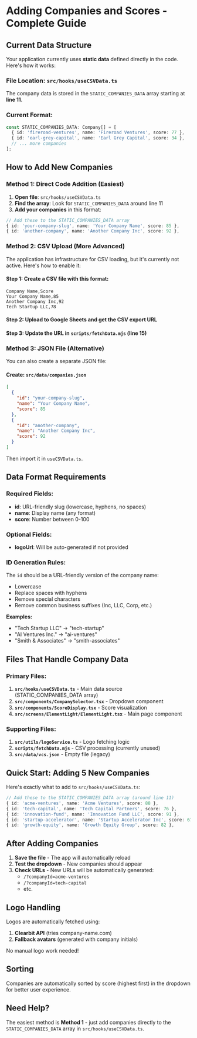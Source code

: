 # Adding Companies and Scores - Complete Guide

## Current Data Structure

Your application currently uses **static data** defined directly in the code. Here's how it works:

### File Location: `src/hooks/useCSVData.ts`

The company data is stored in the `STATIC_COMPANIES_DATA` array starting at **line 11**.

### Current Format:
```typescript
const STATIC_COMPANIES_DATA: Company[] = [
  { id: 'fireroad-ventures', name: 'Fireroad Ventures', score: 77 },
  { id: 'earl-grey-capital', name: 'Earl Grey Capital', score: 34 },
  // ... more companies
];
```

## How to Add New Companies

### Method 1: Direct Code Addition (Easiest)

1. **Open file**: `src/hooks/useCSVData.ts`
2. **Find the array**: Look for `STATIC_COMPANIES_DATA` around line 11
3. **Add your companies** in this format:

```typescript
// Add these to the STATIC_COMPANIES_DATA array
{ id: 'your-company-slug', name: 'Your Company Name', score: 85 },
{ id: 'another-company', name: 'Another Company Inc', score: 92 },
```

### Method 2: CSV Upload (More Advanced)

The application has infrastructure for CSV loading, but it's currently not active. Here's how to enable it:

#### Step 1: Create a CSV file with this format:
```csv
Company Name,Score
Your Company Name,85
Another Company Inc,92
Tech Startup LLC,78
```

#### Step 2: Upload to Google Sheets and get the CSV export URL
#### Step 3: Update the URL in `scripts/fetchData.mjs` (line 15)

### Method 3: JSON File (Alternative)

You can also create a separate JSON file:

#### Create: `src/data/companies.json`
```json
[
  {
    "id": "your-company-slug",
    "name": "Your Company Name", 
    "score": 85
  },
  {
    "id": "another-company",
    "name": "Another Company Inc",
    "score": 92
  }
]
```

Then import it in `useCSVData.ts`.

## Data Format Requirements

### Required Fields:
- **id**: URL-friendly slug (lowercase, hyphens, no spaces)
- **name**: Display name (any format)
- **score**: Number between 0-100

### Optional Fields:
- **logoUrl**: Will be auto-generated if not provided

### ID Generation Rules:
The `id` should be a URL-friendly version of the company name:
- Lowercase
- Replace spaces with hyphens
- Remove special characters
- Remove common business suffixes (Inc, LLC, Corp, etc.)

**Examples:**
- "Tech Startup LLC" → "tech-startup"
- "AI Ventures Inc." → "ai-ventures"
- "Smith & Associates" → "smith-associates"

## Files That Handle Company Data

### Primary Files:
1. **`src/hooks/useCSVData.ts`** - Main data source (STATIC_COMPANIES_DATA array)
2. **`src/components/CompanySelector.tsx`** - Dropdown component
3. **`src/components/ScoreDisplay.tsx`** - Score visualization
4. **`src/screens/ElementLight/ElementLight.tsx`** - Main page component

### Supporting Files:
1. **`src/utils/logoService.ts`** - Logo fetching logic
2. **`scripts/fetchData.mjs`** - CSV processing (currently unused)
3. **`src/data/vcs.json`** - Empty file (legacy)

## Quick Start: Adding 5 New Companies

Here's exactly what to add to `src/hooks/useCSVData.ts`:

```typescript
// Add these to the STATIC_COMPANIES_DATA array (around line 11)
{ id: 'acme-ventures', name: 'Acme Ventures', score: 88 },
{ id: 'tech-capital', name: 'Tech Capital Partners', score: 76 },
{ id: 'innovation-fund', name: 'Innovation Fund LLC', score: 91 },
{ id: 'startup-accelerator', name: 'Startup Accelerator Inc', score: 67 },
{ id: 'growth-equity', name: 'Growth Equity Group', score: 82 },
```

## After Adding Companies

1. **Save the file** - The app will automatically reload
2. **Test the dropdown** - New companies should appear
3. **Check URLs** - New URLs will be automatically generated:
   - `/?companyId=acme-ventures`
   - `/?companyId=tech-capital`
   - etc.

## Logo Handling

Logos are automatically fetched using:
1. **Clearbit API** (tries company-name.com)
2. **Fallback avatars** (generated with company initials)

No manual logo work needed!

## Sorting

Companies are automatically sorted by score (highest first) in the dropdown for better user experience.

## Need Help?

The easiest method is **Method 1** - just add companies directly to the `STATIC_COMPANIES_DATA` array in `src/hooks/useCSVData.ts`.
